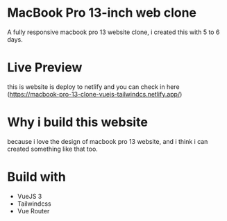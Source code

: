 # MacBook Pro 13-inch web clone

A fully responsive macbook pro 13 website clone, i created this with 5 to 6 days.



# Live Preview

this is website is deploy to netlify and you can check in here (https://macbook-pro-13-clone-vuejs-tailwindcs.netlify.app/)



# Why i build this website

because i love the design of macbook pro 13 website, and i think i can created something like that too.



# Build with

- VueJS 3
- Tailwindcss
- Vue Router
